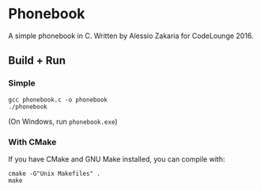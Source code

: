 # Phonebook

A simple phonebook in C. Written by Alessio Zakaria for CodeLounge 2016.

## Build + Run

### Simple

```
gcc phonebook.c -o phonebook
./phonebook
```

(On Windows, run `phonebook.exe`)

### With CMake

If you have CMake and GNU Make installed, you can compile with:

```
cmake -G"Unix Makefiles" .
make
```